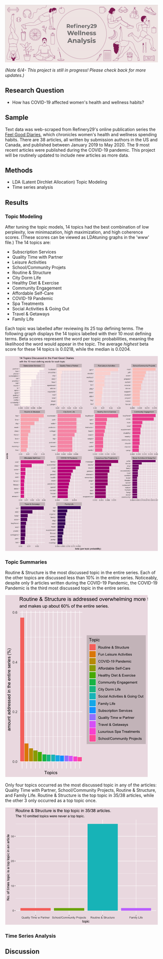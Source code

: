 ![header](www/header2.png)


*(Note 6/4- This project is still in progress! Please check back for more updates.)*

## Research Question
* How has COVID-19 affected women's health and wellness habits?

## Sample
Text data was web-scraped from Refinery29's online publication series the [Feel Good Diaries](https://www.refinery29.com/en-us/feel-good-diaries?utm_source=facebook.com&utm_medium=adsales&utm_campaign=ES_VenusVeraBradley/Venus&fbclid=IwAR0dbdfif3nApRxN4nrqJI-e7I0wfNaGJliSVc5-hg7n-hjatc3_hrxyo_M), which chronicles women's health and wellness spending habits. There are 38 articles, all written by submission authors in the US and Canada, and published between January 2019 to May 2020. The 9 most recent articles were published during the COVID-19 pandemic. This project will be routinely updated to include new articles as more data. 

## Methods
* LDA (Latent Dirchlet Allocation) Topic Modeling
* Time series analysis

## Results

### Topic Modeling
After tuning the topic models, 14 topics had the best combination of low perplexity, low minimazation, high maximization, and high coherence scores. (These scores can be viewed as LDAtuning graphs in the 'www' file.) The 14 topics are:

* Subscription Services
* Quality Time with Partner
* Leisure Activities
* School/Community Projets
* Routine & Structure
* City Dorm Life
* Healthy Diet & Exercise
* Community Engagement
* Affordable Self-Care
* COVID-19 Pandemic
* Spa Treatments
* Social Activities & Going Out
* Travel & Getaways
* Family Life

Each topic was labelled after reviewing its 25 top defining terms. The following graph displays the 14 topics labelled with their 10 most defining terms. Beta scores represent the word per topic probabilities, meaning the likelihood the word would appear in the topic. The average *highest* beta score for these 14 topics is 0.0218, while the median is 0.0204. 



![topics](www/Rplot01.png)

### Topic Summaries

Routine & Structure is the most discussed topic in the entire series. Each of the other topics are discussed less than 10% in the entire series. Noticeably, despite only 9 articles written during the COVID-19 Pandemic, the COVID-19 Pandemic is the third most discussed topic in the entire series. 

![top_topics](www/Rplot02.png)

Only four topics occurred as the most discussed topic in any of the articles: Quality Time with Partner, School/Community Projects, Routine & Structure, and Family Life.  Routine & Structure is the top topic in 35/38 articles, while the other 3 only occurred as a top topic once.

![top_topics2](www/routine_structure_top_topic.png)

### Time Series Analysis


## Discussion
